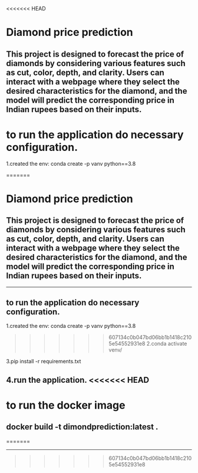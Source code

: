 <<<<<<< HEAD
# Diamond price prediction
This project is designed to forecast the price of diamonds by considering various features such as cut, color, depth, and clarity. Users can interact with a webpage where they select the desired characteristics for the diamond, and the model will predict the corresponding price in Indian rupees based on their inputs.
--------------------------------------------------------------------------------------------------------------
# to run the application do necessary configuration.
1.created the env: conda create -p vanv python==3.8

=======
# Diamond price prediction #
## This project is designed to forecast the price of diamonds by considering various features such as cut, color, depth, and clarity. Users can interact with a webpage where they select the desired characteristics for the diamond, and the model will predict the corresponding price in Indian rupees based on their inputs.
----------------------------------------------------------------------------------------------------------------------------------------------------
## to run the application do necessary configuration.
1.created the env:
 conda create -p vanv python==3.8
 
>>>>>>> 607134c0b047bd06bb1b1418c2105e54552931e8
2.conda activate venv/

3.pip install -r requirements.txt

4.run the application.
<<<<<<< HEAD
--------------------------------------------------------------------------------------------------------------

# to run the docker image
docker  build -t dimondprediction:latest .
--------------------------------------------------------------------------------------------------------------
=======

---------------------------------------------------------------------------------------------------------------------------------------------------
>>>>>>> 607134c0b047bd06bb1b1418c2105e54552931e8
